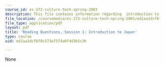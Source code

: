 ```yaml
---
course_id: es-272-culture-tech-spring-2003
description: This file contains information regarding  introduction to japan.
file_location: /coursemedia/es-272-culture-tech-spring-2003/ed1aa1dcf6f8c573e7574a6f4d3b1c3b_MITES_272S03_q01.pdf
file_type: application/pdf
layout: pdf
title: 'Reading Questions, Session 1: Introduction to Japan'
type: course
uid: ed1aa1dcf6f8c573e7574a6f4d3b1c3b

---
```

None